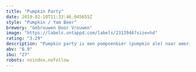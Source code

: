 ```yaml
---
title: "Pumpkin Party"
date: 2019-02-10T11:33:46.045655Z
style: "Pumpkin / Yam Beer"
brewery: "Gebrouwen Door Vrouwen"
image: "https://labels.untappd.com/labels/2312946?size=hd"
rating: "3.29"
description: "Pumpkin party is een pompoenbier (pumpkin ale) naar amerikaans voorbeeld. Het is een amberkleurige ale gebrouwen uit vier hollandse moutsoorten en zelf geroosterde pompoen. Kaneel,steranijs en nootmuskaat maken dit bier een echt herfstbier."
abv: "6.9"
ibu: "27"
robots: noindex,nofollow
---
```


